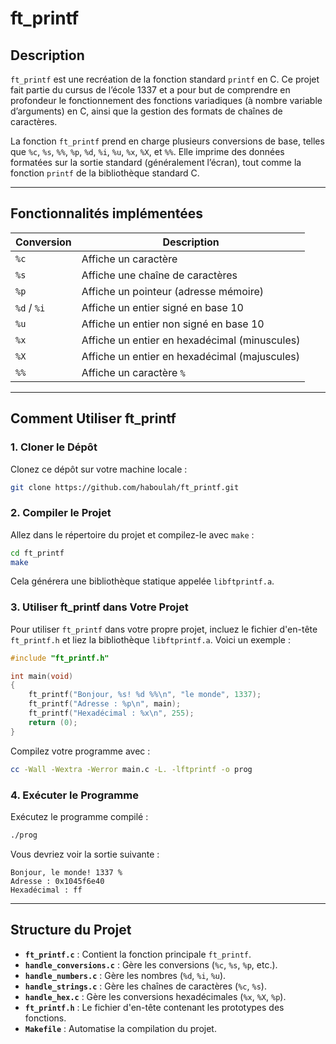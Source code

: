 # ft_printf

## Description

`ft_printf` est une recréation de la fonction standard `printf` en C. Ce projet fait partie du cursus de l’école 1337 et a pour but de comprendre en profondeur le fonctionnement des fonctions variadiques (à nombre variable d’arguments) en C, ainsi que la gestion des formats de chaînes de caractères.

La fonction `ft_printf` prend en charge plusieurs conversions de base, telles que `%c`, `%s`, `%%`, `%p`, `%d`, `%i`, `%u`, `%x`, `%X`, et `%%`. Elle imprime des données formatées sur la sortie standard (généralement l’écran), tout comme la fonction `printf` de la bibliothèque standard C.

---

## Fonctionnalités implémentées

| Conversion | Description                          |
|------------|--------------------------------------|
| `%c`       | Affiche un caractère                 |
| `%s`       | Affiche une chaîne de caractères     |
| `%p`       | Affiche un pointeur (adresse mémoire)|
| `%d` / `%i`| Affiche un entier signé en base 10   |
| `%u`       | Affiche un entier non signé en base 10|
| `%x`       | Affiche un entier en hexadécimal (minuscules)|
| `%X`       | Affiche un entier en hexadécimal (majuscules)|
| `%%`       | Affiche un caractère `%`             |

---

## Comment Utiliser ft_printf

### 1. Cloner le Dépôt

Clonez ce dépôt sur votre machine locale :

```bash
git clone https://github.com/haboulah/ft_printf.git
```

### 2. Compiler le Projet

Allez dans le répertoire du projet et compilez-le avec `make` :

```bash
cd ft_printf
make
```

Cela générera une bibliothèque statique appelée `libftprintf.a`.

### 3. Utiliser ft_printf dans Votre Projet

Pour utiliser `ft_printf` dans votre propre projet, incluez le fichier d'en-tête `ft_printf.h` et liez la bibliothèque `libftprintf.a`. Voici un exemple :

```c
#include "ft_printf.h"

int main(void)
{
    ft_printf("Bonjour, %s! %d %%\n", "le monde", 1337);
    ft_printf("Adresse : %p\n", main);
    ft_printf("Hexadécimal : %x\n", 255);
    return (0);
}
```

Compilez votre programme avec :

```bash
cc -Wall -Wextra -Werror main.c -L. -lftprintf -o prog
```

### 4. Exécuter le Programme

Exécutez le programme compilé :

```bash
./prog
```

Vous devriez voir la sortie suivante :

```
Bonjour, le monde! 1337 %
Adresse : 0x1045f6e40
Hexadécimal : ff
```

---

## Structure du Projet

- **`ft_printf.c`** : Contient la fonction principale `ft_printf`.
- **`handle_conversions.c`** : Gère les conversions (`%c`, `%s`, `%p`, etc.).
- **`handle_numbers.c`** : Gère les nombres (`%d`, `%i`, `%u`).
- **`handle_strings.c`** : Gère les chaînes de caractères (`%c`, `%s`).
- **`handle_hex.c`** : Gère les conversions hexadécimales (`%x`, `%X`, `%p`).
- **`ft_printf.h`** : Le fichier d'en-tête contenant les prototypes des fonctions.
- **`Makefile`** : Automatise la compilation du projet.

